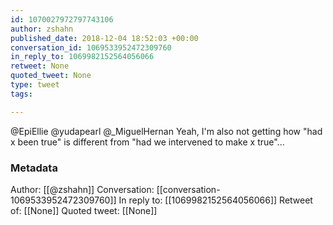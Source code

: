 ```yaml
---
id: 1070027972797743106
author: zshahn
published_date: 2018-12-04 18:52:03 +00:00
conversation_id: 1069533952472309760
in_reply_to: 1069982152564056066
retweet: None
quoted_tweet: None
type: tweet
tags:

---
```


@EpiEllie @yudapearl @_MiguelHernan Yeah, I'm also not getting how "had x been true" is different from "had we intervened to make x true"...

### Metadata

Author: [[@zshahn]]
Conversation: [[conversation-1069533952472309760]]
In reply to: [[1069982152564056066]]
Retweet of: [[None]]
Quoted tweet: [[None]]
